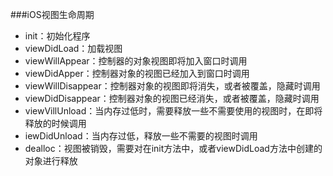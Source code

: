 ###iOS视图生命周期
* init：初始化程序
* viewDidLoad：加载视图
* viewWillAppear：控制器的对象视图即将加入窗口时调用
* viewDidApper：控制器对象的视图已经加入到窗口时调用
* viewWillDisappear：控制器对象的视图即将消失，或者被覆盖，隐藏时调用
* viewDidDisappear：控制器对象的视图已经消失，或者被覆盖，隐藏时调用
* viewVillUnload：当内存过低时，需要释放一些不需要使用的视图时，在即将释放的时候调用
* iewDidUnload：当内存过低，释放一些不需要的视图时调用
* dealloc：视图被销毁，需要对在init方法中，或者viewDidLoad方法中创建的对象进行释放
